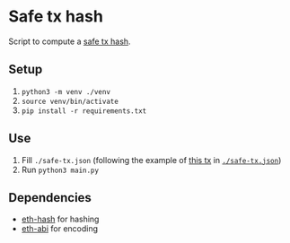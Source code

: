 # Safe tx hash

Script to compute a [safe tx hash](https://help.safe.global/en/articles/40814-what-is-the-safe-transaction-hash-safetxhash).

## Setup

1. `python3 -m venv ./venv`
2. `source venv/bin/activate`
3. `pip install -r requirements.txt`

## Use

1. Fill `./safe-tx.json` (following the example of [this tx](https://app.safe.global/transactions/tx?safe=base:0xcBa28b38103307Ec8dA98377ffF9816C164f9AFa&id=multisig_0xcBa28b38103307Ec8dA98377ffF9816C164f9AFa_0x1bf99e3cf2d2272960c8a02ca4163459ad240de7995bec237a886b84968a077c) in [`./safe-tx.json`](./safe-tx.json))
2. Run `python3 main.py`

## Dependencies

- [eth-hash](https://pypi.org/project/eth-hash/) for hashing
- [eth-abi](https://pypi.org/project/eth-abi/) for encoding
